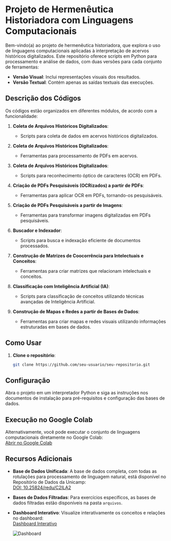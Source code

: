 # Projeto de Hermenêutica Historiadora com Linguagens Computacionais

Bem-vindo(a) ao projeto de hermenêutica historiadora, que explora o uso de linguagens computacionais aplicadas à interpretação de acervos históricos digitalizados. Este repositório oferece scripts em Python para processamento e análise de dados, com duas versões para cada conjunto de ferramentas:

- **Versão Visual**: Inclui representações visuais dos resultados.
- **Versão Textual**: Contém apenas as saídas textuais das execuções.

## Descrição dos Códigos

Os códigos estão organizados em diferentes módulos, de acordo com a funcionalidade:

1. **Coleta de Arquivos Históricos Digitalizados**:
   - Scripts para coleta de dados em acervos históricos digitalizados.

2. **Coleta de Arquivos Históricos Digitalizados**:
   - Ferramentas para processamento de PDFs em acervos.

3. **Coleta de Arquivos Históricos Digitalizados**:
   - Scripts para reconhecimento óptico de caracteres (OCR) em PDFs.

4. **Criação de PDFs Pesquisáveis (OCRizados) a partir de PDFs**:
   - Ferramentas para aplicar OCR em PDFs, tornando-os pesquisáveis.

5. **Criação de PDFs Pesquisáveis a partir de Imagens**:
   - Ferramentas para transformar imagens digitalizadas em PDFs pesquisáveis.

6. **Buscador e Indexador**:
   - Scripts para busca e indexação eficiente de documentos processados.

7. **Construção de Matrizes de Coocorrência para Intelectuais e Conceitos**:
   - Ferramentas para criar matrizes que relacionam intelectuais e conceitos.

8. **Classificação com Inteligência Artificial (IA)**:
   - Scripts para classificação de conceitos utilizando técnicas avançadas de Inteligência Artificial.

9. **Construção de Mapas e Redes a partir de Bases de Dados**:
   - Ferramentas para criar mapas e redes visuais utilizando informações estruturadas em bases de dados.





## Como Usar

1. **Clone o repositório**:
   ```bash
   git clone https://github.com/seu-usuario/seu-repositorio.git

## Configuração

Abra o projeto em um interpretador Python e siga as instruções nos documentos de instalação para pré-requisitos e configuração das bases de dados.

## Execução no Google Colab

Alternativamente, você pode executar o conjunto de linguagens computacionais diretamente no Google Colab:  
[Abrir no Google Colab](https://colab.research.google.com/drive/1Yul3ohEIOYYzisBT2FxVWBUYEmzOxwpQ?usp=sharing)

## Recursos Adicionais

- **Base de Dados Unificada**: A base de dados completa, com todas as rotulações para processamento de linguagem natural, está disponível no Repositório de Dados da Unicamp:  
  [DOI: 10.25824/redu/C2ILA2](https://doi.org/10.25824/redu/C2ILA2)

- **Bases de Dados Filtradas**: Para exercícios específicos, as bases de dados filtradas estão disponíveis na pasta `arquivos`.

- **Dashboard Interativo**: Visualize interativamente os conceitos e relações no dashboard:  
  [Dashboard Interativo](https://chd.ifch.unicamp.br/)

  ![Dashboard](dash.png)

